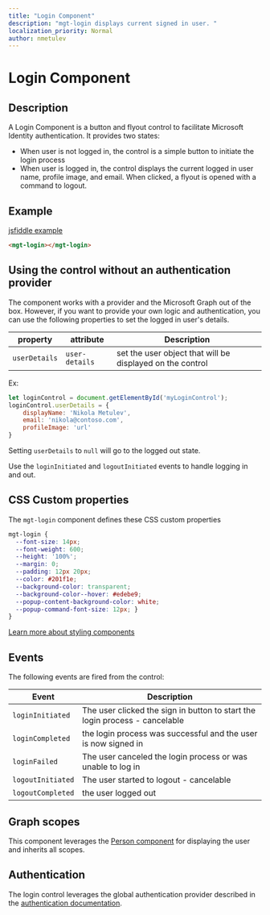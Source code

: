 ```yaml
---
title: "Login Component"
description: "mgt-login displays current signed in user. "
localization_priority: Normal
author: nmetulev
---
```


# Login Component

## Description
A Login Component is a button and flyout control to facilitate Microsoft Identity authentication. It provides two states:
* When user is not logged in, the control is a simple button to initiate the login process
* When user is logged in, the control displays the current logged in user name, profile image, and email. When clicked, a flyout is opened with a command to logout.

## Example

[jsfiddle example](https://jsfiddle.net/metulev/scb9muh4)

```html
<mgt-login></mgt-login>
```

## Using the control without an authentication provider

The component works with a provider and the Microsoft Graph out of the box. However, if you want to provide your own logic and authentication, you can use the following properties to set the logged in user's details. 

| property | attribute | Description |
| --- | --- | -- |
| `userDetails` | `user-details` | set the user object that will be displayed on the control |

Ex: 

```js
let loginControl = document.getElementById('myLoginControl');
loginControl.userDetails = {
    displayName: 'Nikola Metulev',
    email: 'nikola@contoso.com',
    profileImage: 'url'
}
```

Setting `userDetails` to `null` will go to the logged out state.

Use the `loginInitiated` and `logoutInitiated` events to handle logging in and out. 

## CSS Custom properties

The `mgt-login` component defines these CSS custom properties

```css
mgt-login {
  --font-size: 14px;
  --font-weight: 600;
  --height: '100%';
  --margin: 0;
  --padding: 12px 20px;
  --color: #201f1e;
  --background-color: transparent;
  --background-color--hover: #edebe9;
  --popup-content-background-color: white;
  --popup-command-font-size: 12px; }
}
```

[Learn more about styling components](../style.md) 

## Events

The following events are fired from the control:

| Event | Description |
| --- | --- |
| `loginInitiated` | The user clicked the sign in button to start the login process - cancelable|
| `loginCompleted` | the login process was successful and the user is now signed in |
| `loginFailed` | The user canceled the login process or was unable to log in |
| `logoutInitiated` | The user started to logout - cancelable |
| `logoutCompleted` | the user logged out |

## Graph scopes

This component leverages the [Person component](./person.md) for displaying the user and inherits all scopes. 

## Authentication

The login control leverages the global authentication provider described in the [authentication documentation](./../providers.md). 